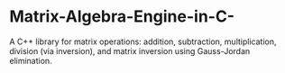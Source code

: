 # Matrix-Algebra-Engine-in-C-
A C++ library for matrix operations: addition, subtraction, multiplication, division (via inversion), and matrix inversion using Gauss-Jordan elimination.
